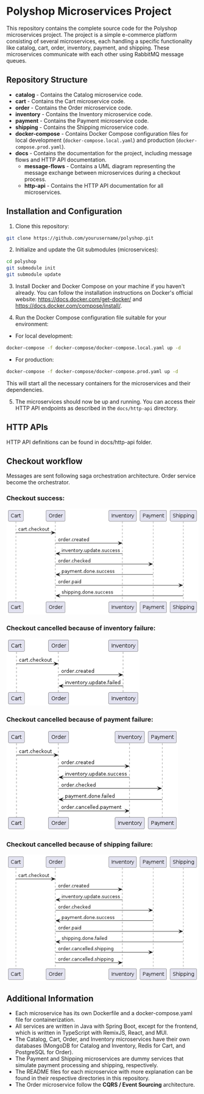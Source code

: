 # Polyshop Microservices Project

This repository contains the complete source code for the Polyshop microservices project. The project is a simple e-commerce platform consisting of several microservices, each handling a specific functionality like catalog, cart, order, inventory, payment, and shipping. These microservices communicate with each other using RabbitMQ message queues.

## Repository Structure

- **catalog** - Contains the Catalog microservice code.
- **cart** - Contains the Cart microservice code.
- **order** - Contains the Order microservice code.
- **inventory** - Contains the Inventory microservice code.
- **payment** - Contains the Payment microservice code.
- **shipping** - Contains the Shipping microservice code.
- **docker-compose** - Contains Docker Compose configuration files for local development (`docker-compose.local.yaml`) and production (`docker-compose.prod.yaml`).
- **docs** - Contains the documentation for the project, including message flows and HTTP API documentation.
  - **message-flows** - Contains a UML diagram representing the message exchange between microservices during a checkout process.
  - **http-api** - Contains the HTTP API documentation for all microservices.

## Installation and Configuration

1. Clone this repository:

```bash
git clone https://github.com/yourusername/polyshop.git
```

2. Initialize and update the Git submodules (microservices):

```bash
cd polyshop
git submodule init
git submodule update
```

3. Install Docker and Docker Compose on your machine if you haven't already. You can follow the installation instructions on Docker's official website: https://docs.docker.com/get-docker/ and https://docs.docker.com/compose/install/.

4. Run the Docker Compose configuration file suitable for your environment:

- For local development:

```bash
docker-compose -f docker-compose/docker-compose.local.yaml up -d
```

- For production:

```bash
docker-compose -f docker-compose/docker-compose.prod.yaml up -d
```

This will start all the necessary containers for the microservices and their dependencies.

5. The microservices should now be up and running. You can access their HTTP API endpoints as described in the `docs/http-api` directory.

## HTTP APIs

HTTP API definitions can be found in docs/http-api folder.

## Checkout workflow

Messages are sent following saga orchestration architecture. Order service become the orchestrator.

### Checkout success:

![Checkout success](images/checkout-success.png)

### Checkout cancelled because of inventory failure:

![Checkout inventory failed](images/checkout-inventory-failed.png)

### Checkout cancelled because of payment failure:

![Checkout payment failed](images/checkout-payment-failed.png)

### Checkout cancelled because of shipping failure:

![Checkout shipping failed](images/checkout-shipping-failed.png)

## Additional Information

- Each microservice has its own Dockerfile and a docker-compose.yaml file for containerization.
- All services are written in Java with Spring Boot, except for the frontend, which is written in TypeScript with RemixJS, React, and MUI.
- The Catalog, Cart, Order, and Inventory microservices have their own databases (MongoDB for Catalog and Inventory, Redis for Cart, and PostgreSQL for Order).
- The Payment and Shipping microservices are dummy services that simulate payment processing and shipping, respectively.
- The README files for each microservice with more explanation can be found in their respective directories in this repository.
- The Order microservice follow the **CQRS / Event Sourcing** architecture.
